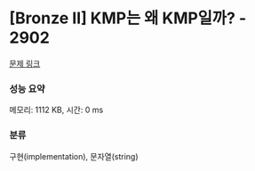 # [Bronze II] KMP는 왜 KMP일까? - 2902 

[문제 링크](https://www.acmicpc.net/problem/2902) 

### 성능 요약

메모리: 1112 KB, 시간: 0 ms

### 분류

구현(implementation), 문자열(string)

